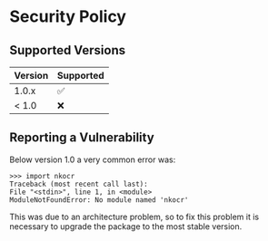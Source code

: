 # Security Policy

## Supported Versions

| Version | Supported          |
| ------- | ------------------ |
| 1.0.x   | :white_check_mark: |
| < 1.0   | :x:                |

## Reporting a Vulnerability

Below version 1.0 a very common error was:

    >>> import nkocr
    Traceback (most recent call last):
    File "<stdin>", line 1, in <module>
    ModuleNotFoundError: No module named 'nkocr'

This was due to an architecture problem, so to fix this problem it is necessary to upgrade the package to the most stable version.